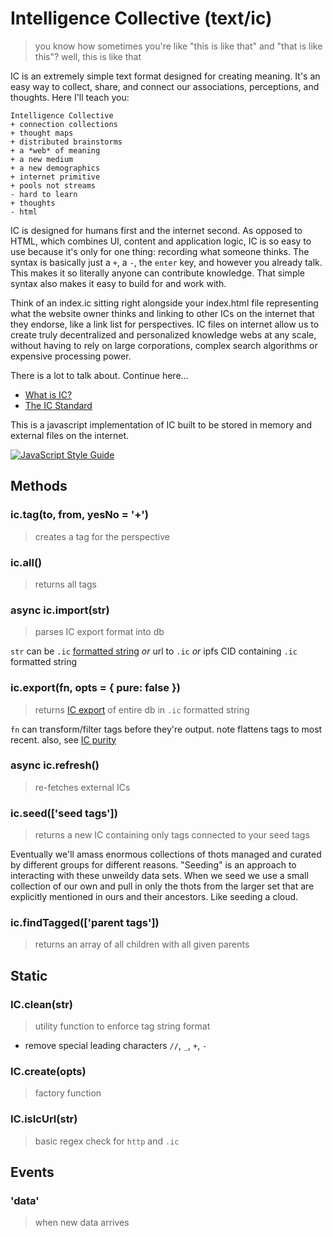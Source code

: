 # Intelligence Collective (text/ic)

> you know how sometimes you're like "this is like that" and "that is like this"? well, this is like that

IC is an extremely simple text format designed for creating meaning. It's an easy way to collect, share, and connect our associations, perceptions, and thoughts. Here I'll teach you:

```
Intelligence Collective
+ connection collections
+ thought maps
+ distributed brainstorms
+ a *web* of meaning
+ a new medium 
+ a new demographics 
+ internet primitive
+ pools not streams
- hard to learn 
+ thoughts
- html
```


IC is designed for humans first and the internet second. As opposed to HTML, which combines UI, content and application logic, IC is so easy to use because it's only for one thing: recording what someone thinks. The syntax is basically just a `+`, a `-`, the `enter` key, and however you already talk. This makes it so literally anyone can contribute knowledge.  That simple syntax also makes it easy to build for and work with. 

 Think of an index.ic sitting right alongside your index.html file representing what the website owner thinks and linking to other ICs on the internet that they endorse, like a link list for perspectives.  IC files on internet allow us to create truly decentralized and personalized knowledge webs at any scale, without having to rely on large corporations, complex search algorithms or expensive processing power.

 There is a lot to talk about. Continue here...

* [What is IC?](/docs/ic.md)
* [The IC Standard](/docs/ic-export.md)

This is a javascript implementation of IC built to be stored in memory and external files on the internet.

[![JavaScript Style Guide](https://img.shields.io/badge/code_style-standard-brightgreen.svg)](https://standardjs.com)

## Methods

### ic.tag(to, from, yesNo = '+')
> creates a tag for the perspective

### ic.all()
> returns all tags

### async ic.import(str)
> parses IC export format into db

`str` can be `.ic` [formatted string](/docs/ic-export.md) *or* url to `.ic` *or* ipfs CID containing `.ic` formatted string

### ic.export(fn, opts = { pure: false })
> returns [IC export](/docs/ic-export.md) of entire db in `.ic` formatted string

`fn` can transform/filter tags before they're output. note flattens tags to most recent. also, see [IC purity](/docs/ic-export.md#pure-ics)

### async ic.refresh()
> re-fetches external ICs

### ic.seed(['seed tags'])
> returns a new IC containing only tags connected to your seed tags

Eventually we'll amass enormous collections of thots managed and curated by different groups for different reasons.  "Seeding" is an approach to interacting with these unweildy data sets.  When we seed we use a small collection of our own and pull in only the thots from the larger set that are explicitly mentioned in ours and their ancestors. Like seeding a cloud.

### ic.findTagged(['parent tags'])
> returns an array of all children with all given parents

## Static

### IC.clean(str)
> utility function to enforce tag string format

* remove special leading characters `//`, `_`, `+`, `-`

### IC.create(opts)
> factory function 

### IC.isIcUrl(str)
> basic regex check for `http` and `.ic`

## Events

### 'data'
> when new data arrives
